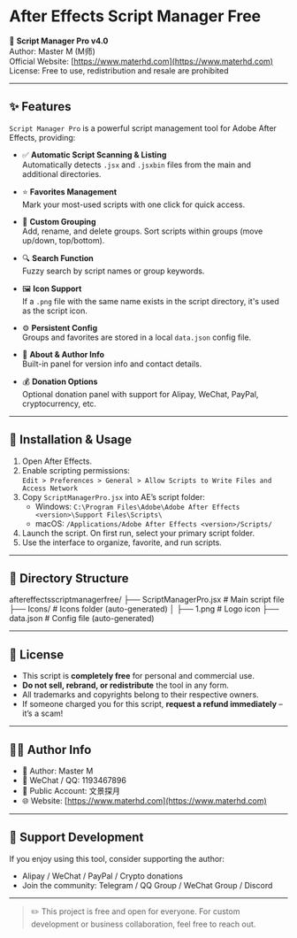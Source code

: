 # After Effects Script Manager Free

📂 **Script Manager Pro v4.0**  
Author: Master M (M师)  
Official Website: [https://www.materhd.com](https://www.materhd.com)  
License: Free to use, redistribution and resale are prohibited  

---

## ✨ Features

`Script Manager Pro` is a powerful script management tool for Adobe After Effects, providing:

- ✅ **Automatic Script Scanning & Listing**  
  Automatically detects `.jsx` and `.jsxbin` files from the main and additional directories.

- ⭐ **Favorites Management**  
  Mark your most-used scripts with one click for quick access.

- 📂 **Custom Grouping**  
  Add, rename, and delete groups. Sort scripts within groups (move up/down, top/bottom).

- 🔍 **Search Function**  
  Fuzzy search by script names or group keywords.

- 🖼️ **Icon Support**  
  If a `.png` file with the same name exists in the script directory, it's used as the script icon.

- ⚙️ **Persistent Config**  
  Groups and favorites are stored in a local `data.json` config file.

- 👤 **About & Author Info**  
  Built-in panel for version info and contact details.

- 💰 **Donation Options**  
  Optional donation panel with support for Alipay, WeChat, PayPal, cryptocurrency, etc.

---

## 🧩 Installation & Usage

1. Open After Effects.
2. Enable scripting permissions:  
   `Edit > Preferences > General > Allow Scripts to Write Files and Access Network`
3. Copy `ScriptManagerPro.jsx` into AE’s script folder:
   - Windows: `C:\Program Files\Adobe\Adobe After Effects <version>\Support Files\Scripts\`
   - macOS: `/Applications/Adobe After Effects <version>/Scripts/`
4. Launch the script. On first run, select your primary script folder.
5. Use the interface to organize, favorite, and run scripts.

---

## 📁 Directory Structure

aftereffectsscriptmanagerfree/ 
├── ScriptManagerPro.jsx # Main script file 
├── Icons/ # Icons folder (auto-generated) │
├── 1.png # Logo icon 
├── data.json # Config file (auto-generated)


---

## 📜 License

- This script is **completely free** for personal and commercial use.
- **Do not sell, rebrand, or redistribute** the tool in any form.
- All trademarks and copyrights belong to their respective owners.
- If someone charged you for this script, **request a refund immediately** – it’s a scam!

---

## 🙋‍♂️ Author Info

- 👤 Author: Master M  
- 💬 WeChat / QQ: 1193467896  
- 📣 Public Account: 文景探月  
- 🌐 Website: [https://www.materhd.com](https://www.materhd.com)

---

## 💖 Support Development

If you enjoy using this tool, consider supporting the author:

- Alipay / WeChat / PayPal / Crypto donations
- Join the community: Telegram / QQ Group / WeChat Group / Discord

---

> ✏️ This project is free and open for everyone. For custom development or business collaboration, feel free to reach out.
